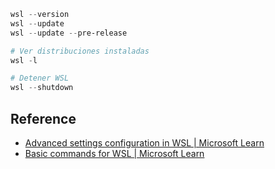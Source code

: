 ```powershell
wsl --version
wsl --update
wsl --update --pre-release

# Ver distribuciones instaladas
wsl -l

# Detener WSL
wsl --shutdown

```

## Reference
- [Advanced settings configuration in WSL | Microsoft Learn](https://learn.microsoft.com/en-us/windows/wsl/wsl-config)
- [Basic commands for WSL | Microsoft Learn](https://learn.microsoft.com/en-us/windows/wsl/basic-commands)
